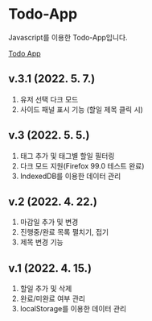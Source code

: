 # Todo-App
Javascript를 이용한 Todo-App입니다.   

[Todo App](https://htmlpreview.github.io/?https://github.com/ksheer506/Todo-App/blob/main/todo.html)
  

## v.3.1 (2022. 5. 7.)
1. 유저 선택 다크 모드
2. 사이드 패널 표시 기능 (할일 제목 클릭 시)

## v.3 (2022. 5. 5.)
1. 태그 추가 및 태그별 할일 필터링
4. 다크 모드 지원(Firefox 99.0 테스트 완료)
5. IndexedDB를 이용한 데이터 관리

## v.2 (2022. 4. 22.)
1. 마감일 추가 및 변경  
2. 진행중/완료 목록 펼치기, 접기
3. 제목 변경 기능

## v.1 (2022. 4. 15.)
1. 할일 추가 및 삭제
2. 완료/미완료 여부 관리
3. localStorage를 이용한 데이터 관리  


